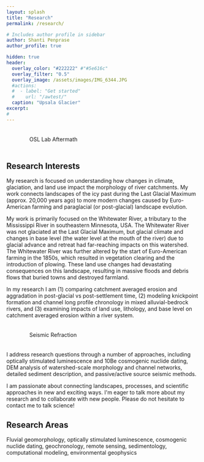 ```yaml
---
layout: splash
title: "Research"
permalink: /research/

# Includes author profile in sidebar
author: Shanti Penprase
author_profile: true

hidden: true
header:
  overlay_color: "#222222" #"#5e616c"
  overlay_filter: "0.5"
  overlay_image: /assets/images/IMG_6344.JPG
  #actions:
  #  - label: "Get started"
  #    url: "/awtest/"
  caption: "Upsala Glacier"
excerpt:
#         
---
```

<figure style="width: 400px; padding: 20px" class="align-right">
  <img src="{{ site.url }}{{ site.baseurl }}/assets/images/banners/IMG_2277.JPG" alt="">
  <figcaption>OSL Lab Aftermath</figcaption>
</figure>

## Research Interests

My research is focused on understanding how changes in climate, glaciation, and land use impact the morphology of river catchments. My work connects landscapes of the icy past during the Last Glacial Maximum (approx. 20,000 years ago) to more modern changes caused by Euro-American farming and paraglacial (or post-glacial) landscape evolution.

My work is primarily focused on the Whitewater River, a tributary to the Mississippi River in southeastern Minnesota, USA. The Whitewater River was not glaciated at the Last Glacial Maximum, but glacial climate and changes in base level (the water level at the mouth of the river) due to glacial advance and retreat had far-reaching impacts on this watershed. The Whitewater River was further altered by the start of Euro-American farming in the 1850s, which resulted in vegetation clearing and the introduction of plowing. These land use changes had devastating consequences on this landscape, resulting in massive floods and debris flows that buried towns and destroyed farmland.

In my research I am (1) comparing catchment averaged erosion and aggradation in post-glacial vs post-settlement time, (2) modeling knickpoint formation and channel long profile chronology in mixed alluvial-bedrock rivers, and (3) examining impacts of land use, lithology, and base level on catchment averaged erosion within a river system.

<figure style="width: 400px; padding: 20px" class="align-left">
  <img src="{{ site.url }}{{ site.baseurl }}/assets/images/banners/IMG_0211.JPG" alt="">
  <figcaption>Seismic Refraction</figcaption>
</figure>

I address research questions through a number of approaches, including optically stimulated luminescence and 10Be cosmogenic nuclide dating, DEM analysis of watershed-scale morphology and channel networks, detailed sediment description, and passive/active source seismic methods.

I am passionate about connecting landscapes, processes, and scientific approaches in new and exciting ways. I'm eager to talk more about my research and to collaborate with new people. Please do not hesitate to contact me to talk science!

## Research Areas
Fluvial geomorphology, optically stimulated luminescence, cosmogenic nuclide dating, geochronology, remote sensing, sedimentology, computational modeling, environmental geophysics
